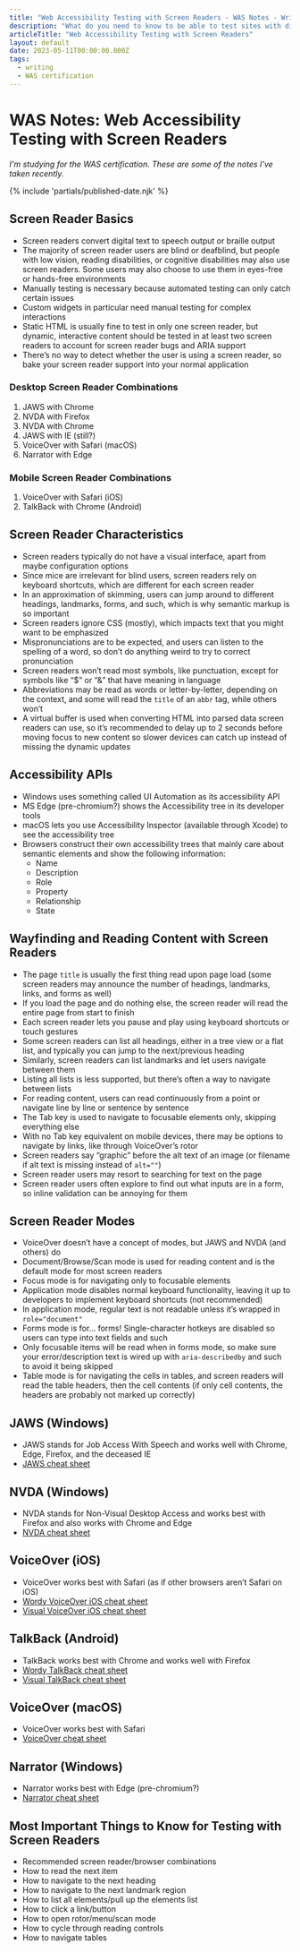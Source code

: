 ```yaml
---
title: "Web Accessibility Testing with Screen Readers - WAS Notes - Writing - Dustin Whisman"
description: "What do you need to know to be able to test sites with different screen readers?"
articleTitle: "Web Accessibility Testing with Screen Readers"
layout: default
date: 2023-05-11T00:00:00.000Z
tags:
  - writing
  - WAS certification
---
```


# WAS Notes: Web Accessibility Testing with Screen Readers

_I'm studying for the WAS certification. These are some of the notes I've taken recently._

{% include 'partials/published-date.njk' %}

## Screen Reader Basics

- Screen readers convert digital text to speech output or braille output
- The majority of screen reader users are blind or deafblind, but people with low vision, reading disabilities, or cognitive disabilities may also use screen readers. Some users may also choose to use them in eyes-free or hands-free environments
- Manually testing is necessary because automated testing can only catch certain issues
- Custom widgets in particular need manual testing for complex interactions
- Static HTML is usually fine to test in only one screen reader, but dynamic, interactive content should be tested in at least two screen readers to account for screen reader bugs and ARIA support
- There’s no way to detect whether the user is using a screen reader, so bake your screen reader support into your normal application

### Desktop Screen Reader Combinations

1. JAWS with Chrome
2. NVDA with Firefox
3. NVDA with Chrome
4. JAWS with IE (still?)
5. VoiceOver with Safari (macOS)
6. Narrator with Edge

### Mobile Screen Reader Combinations

1. VoiceOver with Safari (iOS)
2. TalkBack with Chrome (Android)

## Screen Reader Characteristics

- Screen readers typically do not have a visual interface, apart from maybe configuration options
- Since mice are irrelevant for blind users, screen readers rely on keyboard shortcuts, which are different for each screen reader
- In an approximation of skimming, users can jump around to different headings, landmarks, forms, and such, which is why semantic markup is so important
- Screen readers ignore CSS (mostly), which impacts text that you might want to be emphasized
- Mispronunciations are to be expected, and users can listen to the spelling of a word, so don’t do anything weird to try to correct pronunciation
- Screen readers won’t read most symbols, like punctuation, except for symbols like “$” or “&” that have meaning in language
- Abbreviations may be read as words or letter-by-letter, depending on the context, and some will read the `title` of an `abbr` tag, while others won’t
- A virtual buffer is used when converting HTML into parsed data screen readers can use, so it’s recommended to delay up to 2 seconds before moving focus to new content so slower devices can catch up instead of missing the dynamic updates

## Accessibility APIs

- Windows uses something called UI Automation as its accessibility API
- MS Edge (pre-chromium?) shows the Accessibility tree in its developer tools
- macOS lets you use Accessibility Inspector (available through Xcode) to see the accessibility tree
- Browsers construct their own accessibility trees that mainly care about semantic elements and show the following information:
  - Name
  - Description
  - Role
  - Property
  - Relationship
  - State

## Wayfinding and Reading Content with Screen Readers

- The page `title` is usually the first thing read upon page load (some screen readers may announce the number of headings, landmarks, links, and forms as well)
- If you load the page and do nothing else, the screen reader will read the entire page from start to finish
- Each screen reader lets you pause and play using keyboard shortcuts or touch gestures
- Some screen readers can list all headings, either in a tree view or a flat list, and typically you can jump to the next/previous heading
- Similarly, screen readers can list landmarks and let users navigate between them
- Listing all lists is less supported, but there’s often a way to navigate between lists
- For reading content, users can read continuously from a point or navigate line by line or sentence by sentence
- The Tab key is used to navigate to focusable elements only, skipping everything else
- With no Tab key equivalent on mobile devices, there may be options to navigate by links, like through VoiceOver’s rotor
- Screen readers say “graphic” before the alt text of an image (or filename if alt text is missing instead of `alt=""`)
- Screen reader users may resort to searching for text on the page
- Screen reader users often explore to find out what inputs are in a form, so inline validation can be annoying for them

## Screen Reader Modes

- VoiceOver doesn’t have a concept of modes, but JAWS and NVDA (and others) do
- Document/Browse/Scan mode is used for reading content and is the default mode for most screen readers
- Focus mode is for navigating only to focusable elements
- Application mode disables normal keyboard functionality, leaving it up to developers to implement keyboard shortcuts (not recommended)
- In application mode, regular text is not readable unless it’s wrapped in `role="document"`
- Forms mode is for… forms! Single-character hotkeys are disabled so users can type into text fields and such
- Only focusable items will be read when in forms mode, so make sure your error/description text is wired up with `aria-describedby` and such to avoid it being skipped
- Table mode is for navigating the cells in tables, and screen readers will read the table headers, then the cell contents (if only cell contents, the headers are probably not marked up correctly)

## JAWS (Windows)

- JAWS stands for Job Access With Speech and works well with Chrome, Edge, Firefox, and the deceased IE
- [JAWS cheat sheet](https://media.dequeuniversity.com/en/courses/generic/testing-screen-readers/2.0/docs/jaws-guide.pdf)

## NVDA (Windows)

- NVDA stands for Non-Visual Desktop Access and works best with Firefox and also works with Chrome and Edge
- [NVDA cheat sheet](https://media.dequeuniversity.com/en/courses/generic/testing-screen-readers/2.0/docs/nvda-guide.pdf)

## VoiceOver (iOS)

- VoiceOver works best with Safari (as if other browsers aren’t Safari on iOS)
- [Wordy VoiceOver iOS cheat sheet](https://media.dequeuniversity.com/en/courses/generic/testing-screen-readers/2.0/docs/voiceover-ios-guide.pdf)
- [Visual VoiceOver iOS cheat sheet](https://media.dequeuniversity.com/en/courses/generic/testing-screen-readers/2.0/docs/voiceover-ios-images-guide.pdf)

## TalkBack (Android)

- TalkBack works best with Chrome and works well with Firefox
- [Wordy TalkBack cheat sheet](https://media.dequeuniversity.com/en/courses/generic/testing-screen-readers/2.0/docs/talkback-guide.pdf)
- [Visual TalkBack cheat sheet](https://media.dequeuniversity.com/en/courses/generic/testing-screen-readers/2.0/docs/talkback-images-guide.pdf)

## VoiceOver (macOS)

- VoiceOver works best with Safari
- [VoiceOver cheat sheet](https://media.dequeuniversity.com/en/courses/generic/testing-screen-readers/2.0/docs/voiceover-macos-guide.pdf)

## Narrator (Windows)

- Narrator works best with Edge (pre-chromium?)
- [Narrator cheat sheet](https://media.dequeuniversity.com/en/courses/generic/testing-screen-readers/2.0/docs/narrator-guide.pdf)

## Most Important Things to Know for Testing with Screen Readers

- Recommended screen reader/browser combinations
- How to read the next item
- How to navigate to the next heading
- How to navigate to the next landmark region
- How to list all elements/pull up the elements list
- How to click a link/button
- How to open rotor/menu/scan mode
- How to cycle through reading controls
- How to navigate tables
